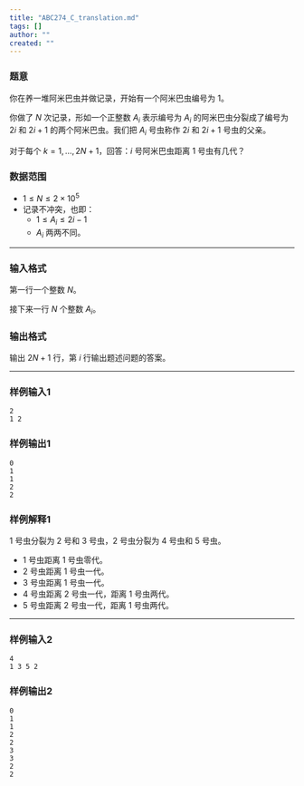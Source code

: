 ```yaml
---
title: "ABC274_C_translation.md"
tags: []
author: ""
created: ""
---
```


### 题意 

你在养一堆阿米巴虫并做记录，开始有一个阿米巴虫编号为 $1$。

你做了 $N$ 次记录，形如一个正整数 $A_i$ 表示编号为 $A_i$ 的阿米巴虫分裂成了编号为 $2i$ 和 $2i+1$ 的两个阿米巴虫。我们把 $A_i$ 号虫称作 $2i$ 和 $2i+1$ 号虫的父亲。

对于每个 $k=1,\ldots,2N+1$，回答：$i$ 号阿米巴虫距离 $1$ 号虫有几代？

### 数据范围

- $1\le N\le 2\times 10^5$
- 记录不冲突，也即：
	- $1\le A_i\le 2i-1$
	- $A_i$ 两两不同。

---

### 输入格式

第一行一个整数 $N$。

接下来一行 $N$ 个整数 $A_i$。

### 输出格式

输出 $2N+1$ 行，第 $i$ 行输出题述问题的答案。

---

### 样例输入1

```
2
1 2
```

### 样例输出1

```
0
1
1
2
2
```

### 样例解释1

$1$ 号虫分裂为 $2$ 号和 $3$ 号虫，$2$ 号虫分裂为 $4$ 号虫和 $5$ 号虫。

- $1$ 号虫距离 $1$ 号虫零代。
- $2$ 号虫距离 $1$ 号虫一代。
- $3$ 号虫距离 $1$ 号虫一代。
- $4$ 号虫距离 $2$ 号虫一代，距离 $1$ 号虫两代。
- $5$ 号虫距离 $2$ 号虫一代，距离 $1$ 号虫两代。

---

### 样例输入2

```
4
1 3 5 2
```

### 样例输出2

```
0
1
1
2
2
3
3
2
2
```

